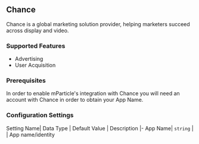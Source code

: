 
## Chance

Chance is a global marketing solution provider, helping marketers succeed across display and video.

### Supported Features
* Advertising
* User Acquisition

### Prerequisites

In order to enable mParticle's integration with Chance you will need an account with Chance in order to obtain your App Name.

### Configuration Settings

Setting Name| Data Type | Default Value | Description
|-
App Name| `string` | | App name/identity


